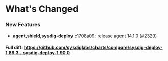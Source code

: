 # What's Changed

### New Features
- **agent,shield,sysdig-deploy** [c1708a09](https://github.com/sysdiglabs/charts/commit/c1708a09161c7b410858ba8b5d346efd7c59108e): release agent 14.1.0 ([#2329](https://github.com/sysdiglabs/charts/issues/2329))
#### Full diff: https://github.com/sysdiglabs/charts/compare/sysdig-deploy-1.89.3...sysdig-deploy-1.90.0
